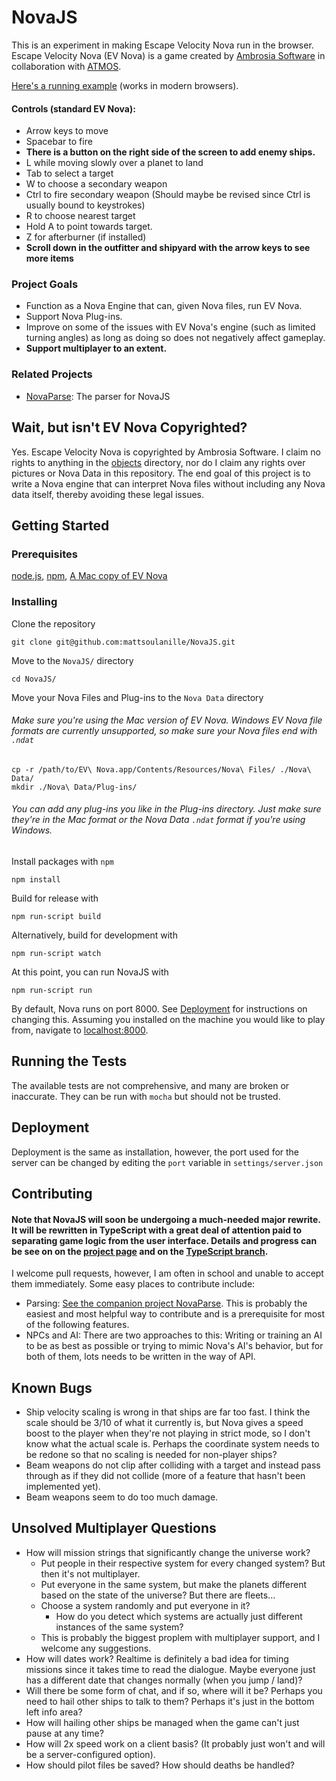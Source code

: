 NovaJS
======

This is an experiment in making Escape Velocity Nova run in the browser. Escape Velocity Nova (EV Nova) is a game created by [Ambrosia Software](http://www.ambrosiasw.com/) in collaboration with [ATMOS](https://en.wikipedia.org/wiki/ATMOS_Software).

[Here's a running example](http://54.173.49.38/) (works in modern browsers).
#### Controls (standard EV Nova):
* Arrow keys to move
* Spacebar to fire
* **There is a button on the right side of the screen to add enemy ships.**
* L while moving slowly over a planet to land
* Tab to select a target
* W to choose a secondary weapon
* Ctrl to fire secondary weapon (Should maybe be revised since Ctrl is usually bound to keystrokes)
* R to choose nearest target
* Hold A to point towards target.
* Z for afterburner (if installed)
* **Scroll down in the outfitter and shipyard with the arrow keys to see more items**

### Project Goals
* Function as a Nova Engine that can, given Nova files, run EV Nova.
* Support Nova Plug-ins.
* Improve on some of the issues with EV Nova's engine (such as limited turning angles) as long as doing so does not negatively affect gameplay.
* **Support multiplayer to an extent.**

### Related Projects
* [NovaParse](https://github.com/mattsoulanille/NovaParse): The parser for NovaJS



## Wait, but isn't EV Nova Copyrighted?

Yes. Escape Velocity Nova is copyrighted by Ambrosia Software. I claim no rights to anything in the [objects](https://github.com/mattsoulanille/NovaJS/tree/master/Nova/objects) directory, nor do I claim any rights over pictures or Nova Data in this repository. The end goal of this project is to write a Nova engine that can interpret Nova files without including any Nova data itself, thereby avoiding these legal issues.

## Getting Started
### Prerequisites

[node.js](https://nodejs.org/),
[npm](https://www.npmjs.com/),
[A Mac copy of EV Nova](https://www.ambrosiasw.com/games/evn/)

### Installing

Clone the repository
```
git clone git@github.com:mattsoulanille/NovaJS.git
```
Move to the `NovaJS/` directory
```
cd NovaJS/
```

Move your Nova Files and Plug-ins to the ```Nova Data``` directory
###### Make sure you're using the Mac version of EV Nova. Windows EV Nova file formats are currently unsupported, so make sure your Nova files end with `.ndat`
```
cp -r /path/to/EV\ Nova.app/Contents/Resources/Nova\ Files/ ./Nova\ Data/
mkdir ./Nova\ Data/Plug-ins/
```
###### You can add any plug-ins you like in the Plug-ins directory. Just make sure they're in the Mac format or the Nova Data `.ndat` format if you're using Windows.

Install packages with `npm`
```
npm install
```
Build for release with 
```
npm run-script build
```
Alternatively, build for development with
```
npm run-script watch
```
At this point, you can run NovaJS with
```
npm run-script run
```
By default, Nova runs on port 8000. See [Deployment](Deployment) for instructions on changing this. Assuming you installed on the machine you would like to play from, navigate to [localhost:8000](http://localhost:8000).

## Running the Tests
The available tests are not comprehensive, and many are broken or inaccurate. They can be run with `mocha` but should not be trusted.

## Deployment
Deployment is the same as installation, however, the port used for the server can be changed by editing the `port` variable in `settings/server.json`

## Contributing

#### Note that NovaJS will soon be undergoing a much-needed major rewrite. It will be rewritten in TypeScript with a great deal of attention paid to separating game logic from the user interface. Details and progress can be see on on the [project page](https://github.com/mattsoulanille/NovaJS/projects/3) and on the [TypeScript branch](https://github.com/mattsoulanille/NovaJS/tree/typescript).

I welcome pull requests, however, I am often in school and unable to accept them immediately. Some easy places to contribute include:
* Parsing: [See the companion project NovaParse](https://github.com/mattsoulanille/NovaParse). This is probably the easiest and most helpful way to contribute and is a prerequisite for most of the following features.
* NPCs and AI: There are two approaches to this: Writing or training an AI to be as best as possible or trying to mimic Nova's AI's behavior, but for both of them, lots needs to be written in the way of API.

## Known Bugs
* Ship velocity scaling is wrong in that ships are far too fast. I think the scale should be 3/10 of what it currently is, but Nova gives a speed boost to the player when they're not playing in strict mode, so I don't know what the actual scale is. Perhaps the coordinate system needs to be redone so that no scaling is needed for non-player ships?
* Beam weapons do not clip after colliding with a target and instead pass through as if they did not collide (more of a feature that hasn't been implemented yet).
* Beam weapons seem to do too much damage.

## Unsolved Multiplayer Questions
* How will mission strings that significantly change the universe work?
  * Put people in their respective system for every changed system? But then it's not multiplayer.
  * Put everyone in the same system, but make the planets different based on the state of the universe? But there are fleets...
  * Choose a system randomly and put everyone in it?
    * How do you detect which systems are actually just different instances of the same system?
  * This is probably the biggest proplem with multiplayer support, and I welcome any suggestions.
* How will dates work? Realtime is definitely a bad idea for timing missions since it takes time to read the dialogue. Maybe everyone just has a different date that changes normally (when you jump / land)?
* Will there be some form of chat, and if so, where will it be? Perhaps you need to hail other ships to talk to them? Perhaps it's just in the bottom left info area?
* How will hailing other ships be managed when the game can't just pause at any time?
* How will 2x speed work on a client basis? (It probably just won't and will be a server-configured option).
* How should pilot files be saved? How should deaths be handled?





